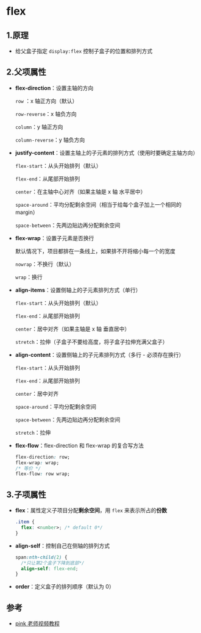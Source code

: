 # flex

## 1.原理

- 给父盒子指定 `display:flex` 控制子盒子的位置和排列方式

## 2.父项属性

- **flex-direction**：设置主轴的方向

  `row` ：x 轴正方向（默认）

  `row-reverse`：x 轴负方向

  `column`：y 轴正方向

  `column-reverse`：y 轴负方向

- **justify-content**：设置主轴上的子元素的排列方式（使用时要确定主轴方向）

  `flex-start`：从头开始排列（默认）

  `flex-end`：从尾部开始排列

  `center`：在主轴中心对齐（如果主轴是 x 轴 水平居中）

  `space-around`：平均分配剩余空间（相当于给每个盒子加上一个相同的 margin）

  `space-between`：先两边贴边再分配剩余空间

- **flex-wrap**：设置子元素是否换行

  默认情况下，项目都排在一条线上，如果排不开将缩小每一个的宽度

  `nowrap`：不换行（默认）

  `wrap`：换行

- **align-items**：设置侧轴上的子元素排列方式（单行）

  `flex-start`：从头开始排列（默认）

  `flex-end`：从尾部开始排列

  `center`：居中对齐（如果主轴是 x 轴 垂直居中）

  `stretch`：拉伸（子盒子不要给高度，将子盒子拉伸充满父盒子）

- **align-content**：设置侧轴上的子元素排列方式（多行 - 必须存在换行）

  `flex-start`：从头开始排列

  `flex-end`：从尾部开始排列

  `center`：居中对齐

  `space-around`：平均分配剩余空间

  `space-between`：先两边贴边再分配剩余空间

  `stretch`：拉伸

- **flex-flow**：flex-direction 和 flex-wrap 的复合写方法

  ```css
  flex-direction: row;
  flex-wrap: wrap;
  /* 等价 */
  flex-flow: row wrap;
  ```

## 3.子项属性

- **flex**：属性定义子项目分配**剩余空间**，用 `flex` 来表示所占的**份数**

  ```css
  .item {
    flex: <number>; /* default 0*/
  }
  ```

- **align-self**：控制自己在侧轴的排列方式

  ```css
  span:nth-child(2) {
    /*只让第2个盒子下降到底部*/
    align-self: flex-end;
  }
  ```

- **order**：定义盒子的排列顺序（默认为 0）

## 参考

- [pink 老师视频教程](https://space.bilibili.com/415434293?from=search&seid=7794536082102280588)
